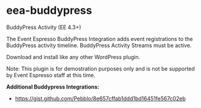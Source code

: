 # eea-buddypress
BuddyPress Activity (EE 4.3+)

The Event Espresso BuddyPress Integration adds event registrations to the BuddyPress activity timeline. BuddyPress Activity Streams must be active.

Download and install like any other WordPress plugin.

Note: This plugin is for demostration purposes only and is not be supported by Event Espresso staff at this time.

**Additional Buddypress Integrations:**

- https://gist.github.com/Pebblo/8e657cffab1ddd1bd16451fe567c02eb

